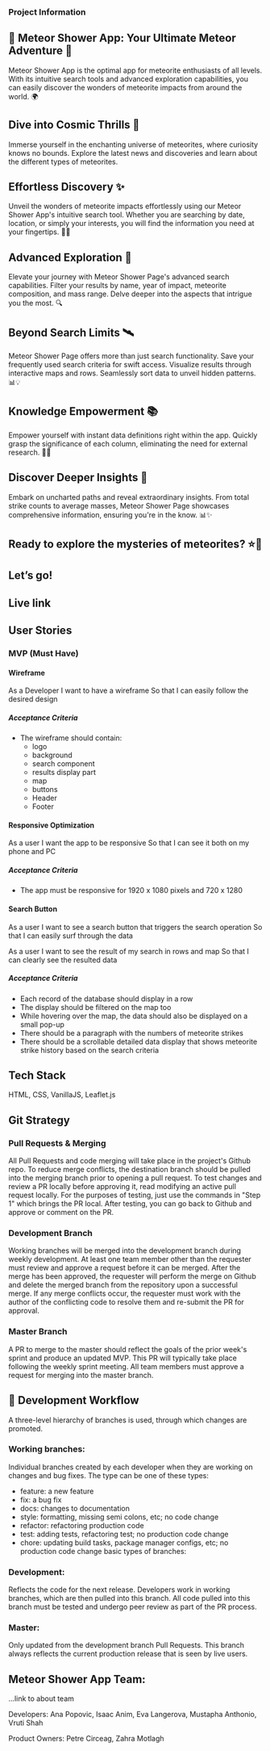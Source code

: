 ### Project Information
## 🌠 Meteor Shower App: Your Ultimate Meteor Adventure 🚀
Meteor Shower App is the optimal app for meteorite enthusiasts of all levels. With its intuitive search tools and advanced exploration capabilities, you can easily discover the wonders of meteorite impacts from around the world. 🌍
## Dive into Cosmic Thrills 🌌
Immerse yourself in the enchanting universe of meteorites, where curiosity knows no bounds. Explore the latest news and discoveries and learn about the different types of meteorites. 
## Effortless Discovery ✨
Unveil the wonders of meteorite impacts effortlessly using our Meteor Shower App's intuitive search tool. Whether you are searching by date, location, or simply your interests, you will find the information you need at your fingertips. 🚀🔬
## Advanced Exploration 🌟
Elevate your journey with Meteor Shower Page's advanced search capabilities. Filter your results by name, year of impact, meteorite composition, and mass range. Delve deeper into the aspects that intrigue you the most. 🔍
## Beyond Search Limits 🛰️
Meteor Shower Page offers more than just search functionality. Save your frequently used search criteria for swift access. Visualize results through interactive maps and rows. Seamlessly sort data to unveil hidden patterns. 📊💡
## Knowledge Empowerment 📚
Empower yourself with instant data definitions right within the app. Quickly grasp the significance of each column, eliminating the need for external research. 💪🧠
## Discover Deeper Insights 🌟
Embark on uncharted paths and reveal extraordinary insights. From total strike counts to average masses, Meteor Shower Page showcases comprehensive information, ensuring you're in the know. 📊✨
## Ready to explore the mysteries of meteorites? ⭐🌠
## Let’s go!
## Live link


## User Stories

### MVP (Must Have)

#### Wireframe
As a Developer
I want to have a wireframe
So that I can easily follow the desired design

##### Acceptance Criteria
- The wireframe should contain:
  - logo
  - background
  - search component
  - results display part
  - map
  - buttons
  - Header
  - Footer

#### Responsive Optimization
As a user
I want the app to be responsive
So that I can see it both on my phone and PC

##### Acceptance Criteria
- The app must be responsive for 1920 x 1080 pixels and 720 x 1280

#### Search Button
As a user
I want to see a search button that triggers the search operation
So that I can easily surf through the data

As a user
I want to see the result of my search in rows and map
So that I can clearly see the resulted data

##### Acceptance Criteria
- Each record of the database should display in a row
- The display should be filtered on the map too
- While hovering over the map, the data should also be displayed on a small pop-up
- There should be a paragraph with the numbers of meteorite strikes
- There should be a scrollable detailed data display that shows meteorite strike history based on the search criteria

## Tech Stack

HTML, CSS, VanillaJS, Leaflet.js

## Git Strategy

### Pull Requests & Merging

All Pull Requests and code merging will take place in the project's Github repo. To reduce merge conflicts, the destination branch should be pulled into the merging branch prior to opening a pull request. To test changes and review a PR locally before approving it, read modifying an active pull request locally. For the purposes of testing, just use the commands in "Step 1" which brings the PR local. After testing, you can go back to Github and approve or comment on the PR.

### Development Branch

Working branches will be merged into the development branch during weekly development. At least one team member other than the requester must review and approve a request before it can be merged. After the merge has been approved, the requester will perform the merge on Github and delete the merged branch from the repository upon a successful merge. If any merge conflicts occur, the requester must work with the author of the conflicting code to resolve them and re-submit the PR for approval.

### Master Branch

A PR to merge to the master should reflect the goals of the prior week's sprint and produce an updated MVP. This PR will typically take place following the weekly sprint meeting. All team members must approve a request for merging into the master branch.

## 🚀 Development Workflow

A three-level hierarchy of branches is used, through which changes are promoted.

### Working branches:

Individual branches created by each developer when they are working on changes and bug fixes. The type can be one of these types:
- feature: a new feature
- fix: a bug fix
- docs: changes to documentation
- style: formatting, missing semi colons, etc; no code change
- refactor: refactoring production code
- test: adding tests, refactoring test; no production code change
- chore: updating build tasks, package manager configs, etc; no production code change basic types of branches:

### Development:

Reflects the code for the next release. Developers work in working branches, which are then pulled into this branch. All code pulled into this branch must be tested and undergo peer review as part of the PR process.

### Master:

Only updated from the development branch Pull Requests. This branch always reflects the current production release that is seen by live users.

## Meteor Shower App Team:

...link to about team

Developers: Ana Popovic, Isaac Anim, Eva Langerova, Mustapha Anthonio, Vruti Shah

Product Owners: Petre Circeag, Zahra Motlagh





